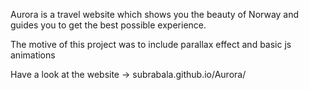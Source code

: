 Aurora is a travel website which shows you the beauty of Norway and guides you to get the best possible experience. 

The motive of this project was to include parallax effect and basic js animations 

Have a look at the website -> subrabala.github.io/Aurora/

